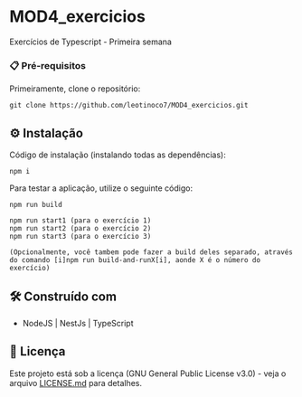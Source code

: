 # MOD4_exercicios

Exercícios de Typescript - Primeira semana

### 📋 Pré-requisitos

Primeiramente, clone o repositório:

```
git clone https://github.com/leotinoco7/MOD4_exercicios.git
```

## ⚙ Instalação

Código de instalação (instalando todas as dependências):

```
npm i
```

Para testar a aplicação, utilize o seguinte código:

```
npm run build

npm run start1 (para o exercício 1)
npm run start2 (para o exercício 2)
npm run start3 (para o exercício 3)

(Opcionalmente, você tambem pode fazer a build deles separado, através do comando [i]npm run build-and-runX[i], aonde X é o número do exercício)
```

## 🛠️ Construído com

- NodeJS | NestJs | TypeScript

## 📄 Licença

Este projeto está sob a licença (GNU General Public License v3.0) - veja o arquivo [LICENSE.md](https://github.com/leotinoco7/MOD4_exercicios/blob/main/LICENSE) para detalhes.

